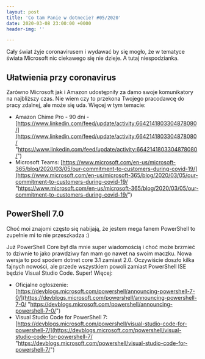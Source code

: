 ```yaml
---
layout: post
title: 'Co tam Panie w dotnecie? #05/2020'
date: 2020-03-08 23:00:00 +0000
header-img: ''

---
```

Cały świat żyje coronavirusem i wydawać by się mogło, że w tematyce świata Microsoft nic ciekawego się nie dzieje. A tutaj niespodzianka.

## Ułatwienia przy coronavirus

Zarówno Microsoft jak i Amazon udostępniły za damo swoje komunikatory na najbliższy czas. Nie wiem czy to przekona Twojego pracodawcę do pracy zdalnej, ale może się uda. Więcej w tym temacie:

* Amazon Chime Pro - 90 dni - [https://www.linkedin.com/feed/update/activity:6642141803304878080/](https://www.linkedin.com/feed/update/activity:6642141803304878080/ "https://www.linkedin.com/feed/update/activity:6642141803304878080/")
* Microsoft Teams: [https://www.microsoft.com/en-us/microsoft-365/blog/2020/03/05/our-commitment-to-customers-during-covid-19/](https://www.microsoft.com/en-us/microsoft-365/blog/2020/03/05/our-commitment-to-customers-during-covid-19/ "https://www.microsoft.com/en-us/microsoft-365/blog/2020/03/05/our-commitment-to-customers-during-covid-19/")

## PowerShell 7.0

Choć moi znajomi często się nabijają, że jestem mega fanem PowerShell to zupełnie mi to nie przeszkadza :)

Już PowerShell Core był dla mnie super wiadomością i choć może brzmieć to dziwnie to jako prawdziwy fan mam go nawet na swoim maczku. Nowa wersja to pod spodem dotnet core 3.1 zamiast 2.0. Oczywiście doszło kilka fajnych nowości, ale przede wszystkiem powoli zamiast PowerShell ISE będzie Visual Studio Code. Super! Więcej:

* Oficjalne ogłoszenie: [https://devblogs.microsoft.com/powershell/announcing-powershell-7-0/](https://devblogs.microsoft.com/powershell/announcing-powershell-7-0/ "https://devblogs.microsoft.com/powershell/announcing-powershell-7-0/")
* Visual Studio Code for PowerShell 7: [https://devblogs.microsoft.com/powershell/visual-studio-code-for-powershell-7/](https://devblogs.microsoft.com/powershell/visual-studio-code-for-powershell-7/ "https://devblogs.microsoft.com/powershell/visual-studio-code-for-powershell-7/")